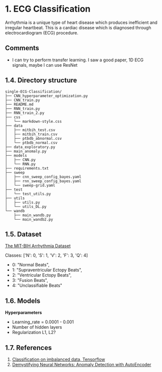 # 1. ECG Classification
Arrhythmia is a unique type of heart disease which produces inefficient and irregular heartbeat. This is a cardiac disease which is diagnosed through electrocardiogram (ECG) procedure. 

## Comments
- I can try to perform transfer learning. I saw a good paper, 1D ECG signals, maybe I can use ResNet

## 1.4. Directory structure

```
single-ECG-Classification/
├── CNN_hyperparameter_optimization.py
├── CNN_train.py
├── README.md
├── RNN_train.py
├── RNN_train_2.py
├── css
│   └── markdown-style.css
├── data
│   ├── mitbih_test.csv
│   ├── mitbih_train.csv
│   ├── ptbdb_abnormal.csv
│   └── ptbdb_normal.csv
├── data_exploratory.py
├── main_anomaly.py
├── models
│   ├── CNN.py
│   └── RNN.py
├── requirements.txt
├── sweep
│   ├── cnn_sweep_config_bayes.yaml
│   ├── rnn_sweep_config_bayes.yaml
│   └── sweep-grid.yaml
├── test
│   └── test_utils.py
├── utils
│   ├── utils.py
│   └── utils_DL.py
└── wandb
    ├── main_wandb.py
    └── main_wandb2.py
```

## 1.5. Dataset 
[The MIT-BIH Arrhythmia Dataset](https://www.physionet.org/physiobank/database/mitdb/) 


Classes: ['N': 0, 'S': 1, 'V': 2, 'F': 3, 'Q': 4]
- 0: "Normal Beats",
- 1: "Supraventricular Ectopy Beats",
- 2: "Ventricular Ectopy Beats",
- 3: "Fusion Beats",
- 4: "Unclassifiable Beats"

## 1.6. Models

**Hyperparameters**
- Learning_rate = 0.0001 - 0.001
- Number of hidden layers
- Regularization L1, L2? 
  
## 1.7. References
1. [Classification on imbalanced data, Tensorflow](https://www.tensorflow.org/tutorials/structured_data/imbalanced_data#class_weights)
2. [Demystifying Neural Networks: Anomaly Detection with AutoEncoder](https://medium.com/@weidagang/demystifying-anomaly-detection-with-autoencoder-neural-networks-1e235840d879)
